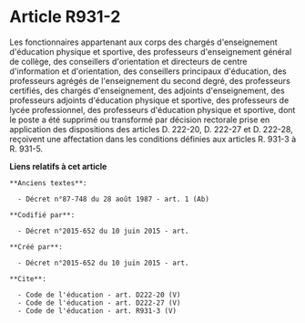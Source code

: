 # Article R931-2

Les fonctionnaires appartenant aux corps des chargés d'enseignement d'éducation physique et sportive, des professeurs
d'enseignement général de collège, des conseillers d'orientation et directeurs de centre d'information et d'orientation, des
conseillers principaux d'éducation, des professeurs agrégés de l'enseignement du second degré, des professeurs certifiés, des
chargés d'enseignement, des adjoints d'enseignement, des professeurs adjoints d'éducation physique et sportive, des
professeurs de lycée professionnel, des professeurs d'éducation physique et sportive, dont le poste a été supprimé ou
transformé par décision rectorale prise en application des dispositions des articles D. 222-20, D. 222-27 et D. 222-28,
reçoivent une affectation dans les conditions définies aux articles R. 931-3 à R. 931-5.

**Liens relatifs à cet article**

	**Anciens textes**:

	  - Décret n°87-748 du 28 août 1987 - art. 1 (Ab)

	**Codifié par**:

	  - Décret n°2015-652 du 10 juin 2015 - art.

	**Créé par**:

	  - Décret n°2015-652 du 10 juin 2015 - art.

	**Cite**:

	  - Code de l'éducation - art. D222-20 (V)
	  - Code de l'éducation - art. D222-27 (V)
	  - Code de l'éducation - art. R931-3 (V)
